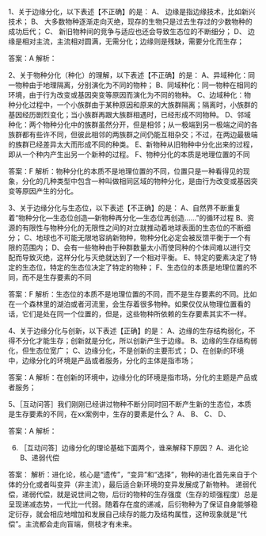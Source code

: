 1、关于边缘分化，以下表述【不正确】的是：
A、 边缘是指边缘技术，比如新兴技术；
B、 大多数物种逐渐走向灭绝，现存的生物只是过去生存过的少数物种的成功后代；
C、 新旧物种间的竞争与适应也还会导致生态位的不断细分；
D、 边缘是相对主流，主流相对圆满，无需分化；边缘则是残缺，需要分化而生存；
	 
答案：A
解析：

2、关于物种分化（种化）的理解，以下表述【不正确】的是：
A、异域种化：同一物种由于地理隔离，分别演化为不同的物种；
B、同域种化：同一物种在相同的环境，由于行为改变或基因突变等原因而演化为不同的物种。
C、边域种化：物种分化过程中，一个小族群由于某种原因和原来的大族群隔离；隔离时，小族群的基因经历剧烈变化；当小族群再跟大族群相遇时，已经形成不同物种。
D、邻域种化：两个物种分化中的族群虽然分开，但是相邻；从一极端到另一极端之间的各族群都有些许不同，但彼此相邻的两族群之间仍能互相杂交；不过，在两边最极端的族群已经差异太大而形成不同的种类。 
E、新物种从旧物种中分化出来的过程，即从一个种内产生出另一个新种的过程。
F、物种分化的本质是地理位置的不同
	
答案：F
解析：物种分化的本质不是地理位置的不同，位置只是一种看得见的现象，分化的几种类型中包含一种叫做相同区域的物种分化，是由行为改变或基因突变等原因产生的分化。

3、关于边缘分化与生态位，以下表述【不正确】的是：
A、自然界不断重复着“物种分化—生态位创造—新物种再分化—生态位再创造......”的循环过程
B、资源的有限性与物种分化的无限性之间的对立就推动着地球表面的生态位的不断细分；
C、地球也不可能无限地容纳新物种，物种分化必定会被反馈平衡于一个有限的范围内；
D、会有一些物种由于种群数量太小而使同种的个体间难以进行交配而导致灭绝，这样分化与灭绝就达到了一个相对平衡。
E、特定的要素决定了特定的生态位，特定的生态位决定了特定的物种； 
F、生态位的本质是地理位置的不同，而不是生存要素的不同
 
答案：F
解析：生态位的本质不是地理位置的不同，而不是生存要素的不同。比如在一个森林里的湖泊或者河流里，会生存着很多物种。如果仅仅从物理位置看的话，它们是处在同一个位置的，但是，这些物种所依赖的生存要素其实不一样。 

4、关于边缘分化与创新，以下表述【正确】的是：
A、边缘的生存结构弱化，不得不分化才能生存；创新就是分化，所以创新产生于边缘。
B、边缘的生存结构弱化，但生态位宽广；
C、边缘分化，不是创新的主要形式；
D、在创新的环境中，边缘分化的环境是产品或者服务，分化的主体是指市场；

答案：A
解析：在创新的环境中，边缘分化的环境是指市场，分化的主题是产品或者服务；

5、［互动问答］我们刚刚已经讲过物种不断分同时回不断产生新的生态位，本质是生存要素的不同，在xx案例中，生存的要素是什么？
A、
B、
C、
D、

答案：A
解析：

6. ［互动问答］边缘分化的理论基础下面两个，谁来解释下原因？
A、进化论
B、递弱代偿

答案：
解析：进化论，核心是“遗传”，“变异”和“选择”，物种的进化首先来自于个体的分化或者叫变异（非主流），最后适合新环境的变异发展成了新物种。
递弱代偿，递弱代偿，就是说世间之物，后衍的物种的生存强度（生存的顽强程度）总是呈现递减态势，一代比一代弱。随着存在度的递减，后衍物种为了保证自身能够稳定衍存，就会相应地增加和发展自己续存的能力及结构属性，这种现象就是“代偿”。主流都会走向盲端，侧枝才有未来。

